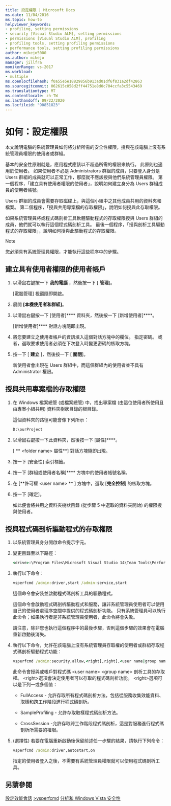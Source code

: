 ```yaml
---
title: 設定權限 | Microsoft Docs
ms.date: 11/04/2016
ms.topic: how-to
helpviewer_keywords:
- profiling, setting permissions
- security [Visual Studio ALM], setting permissions
- permissions [Visual Studio ALM], profiling
- profiling tools, setting profiling permissions
- performance tools, setting profiling permissions
author: mikejo5000
ms.author: mikejo
manager: jillfra
monikerRange: vs-2017
ms.workload:
- multiple
ms.openlocfilehash: f0a55e5e18829856b913ad01df6f831a2df42863
ms.sourcegitcommit: 062615c058d2ff44751e8d0c704ccfa3c5543469
ms.translationtype: MT
ms.contentlocale: zh-TW
ms.lasthandoff: 09/22/2020
ms.locfileid: "90851823"
---
```

# <a name="how-to-set-permissions"></a>如何：設定權限

本文說明電腦的系統管理員如何將分析所需的安全性權限，授與在該電腦上沒有系統管理員權限的使用者或群組。

基本的安全性原則就是，應用程式應該以不超過所需的權限來執行。 此原則也適用於使用者。 如果使用者不必是 Administrators 群組的成員，只要登入身分是 Users 群組的成員就可以正常工作，那麼就不應該授與他們系統管理員權限。 第一個程序，「建立具有使用者權限的使用者」，說明如何建立身分為 Users 群組成員的使用者帳號。

Users 群組的成員會需要存取磁碟上，與這個小組中之其他成員共用的資料夾和檔案。 第二個程序，「授與共用專案檔的存取權限」，說明如何授與此存取權限。

如果系統管理員將或程式碼剖析工具軟體驅動程式的存取權限授與 Users 群組的成員，他們就可以執行這個程式碼剖析工具。 最後一個程序，「授與剖析工具驅動程式的存取權限」，說明如何授與此驅動程式的存取權限。

> [!NOTE]
> 您必須具有系統管理員權限，才能執行這些程序中的步驟。

## <a name="to-create-a-user-account-that-has-user-permissions"></a>建立具有使用者權限的使用者帳戶

1. 以滑鼠右鍵按一下 **我的電腦** ，然後按一下 [ **管理**]。

     [電腦管理]  視窗隨即開啟。

2. 展開 **[本機使用者和群組]**。

3. 以滑鼠右鍵按一下 [使用者]**** 資料夾，然後按一下 [新增使用者]****。

     [新增使用者]**** 對話方塊隨即出現。

4. 將您要建立之使用者帳戶的資訊填入這個對話方塊中的欄位。 指定密碼。 或者，選取要求使用者必須在下次登入時變更密碼的核取方塊。

5. 按一下 [ **建立** ]，然後按一下 [ **關閉**]。

     新使用者會出現在 Users 群組中，而這個群組內的使用者並不具有 Administrator 權限。

## <a name="to-grant-access-to-shared-project-files"></a>授與共用專案檔的存取權限

1. 在 Windows 檔案總管 (或檔案總管) 中，找出專案檔 (由這位使用者所使用且由專案小組共用) 資料夾樹狀目錄的根目錄。

     這個資料夾的路徑可能會像下列所示：

    ```cmd
    D:\ourProject
    ```

2. 以滑鼠右鍵按一下此資料夾，然後按一下 [屬性]****。

     [ ** \<folder name> 屬性**] 對話方塊隨即出現。

3. 按一下 [安全性] 索引標籤。

4. 按一下 [群組或使用者名稱]**** 方塊中的使用者帳號名稱。

5. 在 [**許可權 \<user name> ** ] 方塊中，選取 [**完全控制**] 的核取方塊。

6. 按一下 [確定]。

     如此便會將共用之資料夾樹狀目錄 (從步驟 5 中選取的資料夾開始) 的權限授與使用者。

## <a name="to-grant-access-to-the-profiling-driver"></a>授與程式碼剖析驅動程式的存取權限

1. 以系統管理員身分開啟命令提示字元。

2. 變更目錄至以下路徑：

    ```cmd
    <drive>:\Program Files\Microsoft Visual Studio 14\Team Tools\Performance Tools
    ```

3. 執行以下命令：

    ```cmd
    vsperfcmd /admin:driver,start /admin:service,start
    ```

     這個命令會安裝並啟動程式碼剖析工具的驅動程式。

     這個命令會啟動程式碼剖析驅動程式和服務，讓非系統管理員使用者可以使用自己的使用者處理序空間中提供的程式碼剖析功能。 只有系統管理員可以執行此命令；如果執行者是非系統管理員使用者，此命令將會失敗。

     請注意，除非您也執行這個程序中的最後步驟，否則這個步驟的效果會在電腦重新啟動後消失。

4. 執行以下命令，允許在該電腦上沒有系統管理員存取權的使用者或群組存取程式碼剖析驅動程式功能：

    ```cmd
    vsperfcmd /admin:security,allow,<right[,right],<user name|group name>
    ```

     此命令會授與或帳戶對程式碼 \<user name> \<group name> 剖析工具的存取權。 \<right>選項會決定使用者可以存取的程式碼剖析功能。 \<right>選項可以是下列一或多個值：

    - FullAccess - 允許存取所有程式碼剖析方法，包括從服務收集效能資料、取樣和跨工作階段進行程式碼剖析。

    - SampleProfiling - 允許存取取樣程式碼剖析方法。

    - CrossSession -允許存取跨工作階段程式碼剖析，這是對服務進行程式碼剖析所需要的權限。

5. (選擇性) 若要在電腦重新啟動後保留前述任一步驟的結果，請執行下列命令：

    ```cmd
    vsperfcmd /admin:driver,autostart,on
    ```

   指定的使用者登入之後，不需要有系統管理員權限就可以使用程式碼剖析工具。

## <a name="see-also"></a>另請參閱

[設定效能會話](../profiling/configuring-performance-sessions.md) 
[>vsperfcmd](../profiling/vsperfcmd.md) 
[分析和 Windows Vista 安全性](../profiling/profiling-and-windows-vista-security.md)
